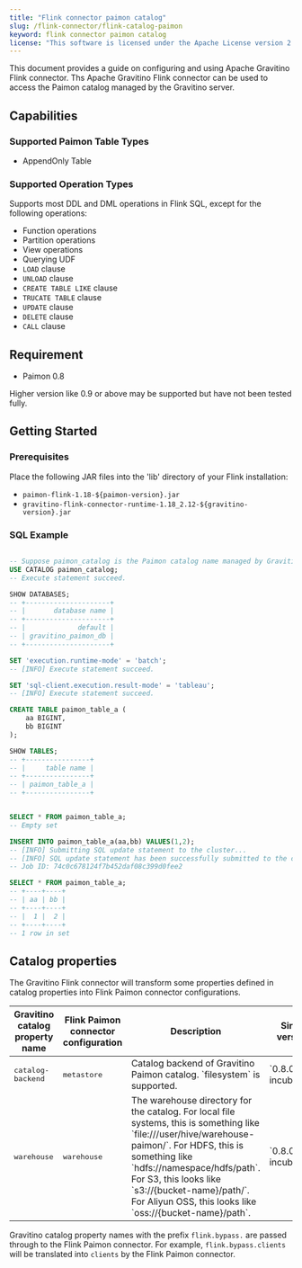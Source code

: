 ```yaml
---
title: "Flink connector paimon catalog"
slug: /flink-connector/flink-catalog-paimon
keyword: flink connector paimon catalog
license: "This software is licensed under the Apache License version 2."
---
```


This document provides a guide on configuring and using Apache Gravitino Flink connector.
Ths Apache Gravitino Flink connector can be used to access the Paimon catalog
managed by the Gravitino server.

## Capabilities

### Supported Paimon Table Types

* AppendOnly Table

### Supported Operation Types

Supports most DDL and DML operations in Flink SQL, except for the following operations:

- Function operations
- Partition operations
- View operations
- Querying UDF
- `LOAD` clause
- `UNLOAD` clause
- `CREATE TABLE LIKE` clause
- `TRUCATE TABLE` clause
- `UPDATE` clause
- `DELETE` clause
- `CALL` clause

## Requirement

* Paimon 0.8

Higher version like 0.9 or above may be supported but have not been tested fully.

## Getting Started

### Prerequisites

Place the following JAR files into the 'lib' directory of your Flink installation:

- `paimon-flink-1.18-${paimon-version}.jar`
- `gravitino-flink-connector-runtime-1.18_2.12-${gravitino-version}.jar`

### SQL Example

```sql

-- Suppose paimon_catalog is the Paimon catalog name managed by Gravitino
USE CATALOG paimon_catalog;
-- Execute statement succeed.

SHOW DATABASES;
-- +---------------------+
-- |       database name |
-- +---------------------+
-- |             default |
-- | gravitino_paimon_db |
-- +---------------------+

SET 'execution.runtime-mode' = 'batch';
-- [INFO] Execute statement succeed.

SET 'sql-client.execution.result-mode' = 'tableau';
-- [INFO] Execute statement succeed.

CREATE TABLE paimon_table_a (
    aa BIGINT,
    bb BIGINT
);

SHOW TABLES;
-- +----------------+
-- |     table name |
-- +----------------+
-- | paimon_table_a |
-- +----------------+


SELECT * FROM paimon_table_a;
-- Empty set

INSERT INTO paimon_table_a(aa,bb) VALUES(1,2);
-- [INFO] Submitting SQL update statement to the cluster...
-- [INFO] SQL update statement has been successfully submitted to the cluster:
-- Job ID: 74c0c678124f7b452daf08c399d0fee2

SELECT * FROM paimon_table_a;
-- +----+----+
-- | aa | bb |
-- +----+----+
-- |  1 |  2 |
-- +----+----+
-- 1 row in set
```

## Catalog properties

The Gravitino Flink connector will transform some properties defined in catalog properties
into Flink Paimon connector configurations.

<table>
<thead>
<tr>
  <th>Gravitino catalog property name</th>
  <th>Flink Paimon connector configuration</th>
  <th>Description</th>
  <th>Since version</th>
</tr>
</thead>
<tbody>
<tr>
  <td><tt>catalog-backend</tt></td>
  <td><tt>metastore</tt></td>
  <td>
    Catalog backend of Gravitino Paimon catalog.
    `filesystem` is supported.
  </td>
  <td>`0.8.0-incubating`</td>
</tr>
<tr>
  <td><tt>warehouse</tt></td>
  <td><tt>warehouse</tt></td>
  <td>
    The warehouse directory for the catalog.
    For local file systems, this is something like `file:///user/hive/warehouse-paimon/`.
    For HDFS, this is something like `hdfs://namespace/hdfs/path`.
    For S3, this looks like `s3://{bucket-name}/path/`.
    For Aliyun OSS, this looks like `oss://{bucket-name}/path`.
  </td>
  <td>`0.8.0-incubating`</td>
</tr>
</tbody>
</table>

Gravitino catalog property names with the prefix `flink.bypass.` are passed through
to the Flink Paimon connector.
For example, `flink.bypass.clients` will be translated into `clients`
by the Flink Paimon connector.

